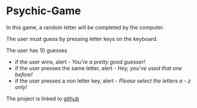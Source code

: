 # Psychic-Game

In this game, a random letter will be completed by the computer.

The user must guess by pressing letter keys on the keyboard.

The user has 10 guesses

- if the user wins, alert - _You're a pretty good guesser!_
- if the user presses the same letter, alert - _Hey, you've used that one before!_
- if the user presses a non letter key, alert - _Please select the letters a - z only!_

The project is linked to [github](https://dallasappraiser.github.io/Bootstrap-Portfolio/portfolio.html)
